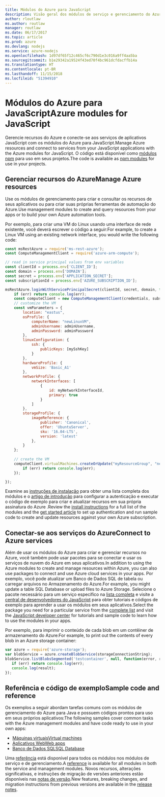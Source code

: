 ```yaml
---
title: Módulos do Azure para JavaScript
description: Visão geral dos módulos de serviço e gerenciamento do Azure para JavaScript
author: rloutlaw
ms.author: routlaw
manager: routlaw
ms.date: 06/17/2017
ms.topic: article
ms.prod: azure
ms.devlang: nodejs
ms.service: azure-nodejs
ms.openlocfilehash: 1d97df65f12c465cf6c790d1e3c016a9ff4aa5ba
ms.sourcegitcommit: b1e29342a19524f43ed70f4bc961dcfdacffb14a
ms.translationtype: HT
ms.contentlocale: pt-BR
ms.lasthandoff: 11/15/2018
ms.locfileid: "51394910"
---
```

# <a name="azure-modules-for-javascript"></a><span data-ttu-id="f8dd6-103">Módulos do Azure para JavaScript</span><span class="sxs-lookup"><span data-stu-id="f8dd6-103">Azure modules for JavaScript</span></span>

<span data-ttu-id="f8dd6-104">Gerencie recursos do Azure e conecte-se aos serviços de aplicativos JavaScript com os módulos do Azure para JavaScript.</span><span class="sxs-lookup"><span data-stu-id="f8dd6-104">Manage Azure resources and connect to services from your JavaScript applications with the Azure modules for JavaScript.</span></span> <span data-ttu-id="f8dd6-105">O código está disponível como [módulos npm](node-sdk-azure-install.md) para uso em seus projetos.</span><span class="sxs-lookup"><span data-stu-id="f8dd6-105">The code is available as [npm modules](node-sdk-azure-install.md) for use in your projects.</span></span> 

## <a name="manage-azure-resources"></a><span data-ttu-id="f8dd6-106">Gerenciar recursos do Azure</span><span class="sxs-lookup"><span data-stu-id="f8dd6-106">Manage Azure resources</span></span>

<span data-ttu-id="f8dd6-107">Use os módulos de gerenciamento para criar e consultar os recursos de seus aplicativos ou para criar suas próprias ferramentas de automação do Azure.</span><span class="sxs-lookup"><span data-stu-id="f8dd6-107">Use management modules to create and query resources from your apps or to build your own Azure automation tools.</span></span> 

<span data-ttu-id="f8dd6-108">Por exemplo, para criar uma VM do Linux usando uma interface de rede existente, você deverá escrever o código a seguir:</span><span class="sxs-lookup"><span data-stu-id="f8dd6-108">For example, to create a Linux VM using an existing network interface, you would write the following code:</span></span>

```javascript
const msRestAzure = require('ms-rest-azure');
const ComputeManagementClient = require('azure-arm-compute');

// read in service principal values from env variables
const clientId = process.env['CLIENT_ID'];
const domain = process.env['DOMAIN'];
const secret = process.env['APPLICATION_SECRET'];
const subscriptionId = process.env['AZURE_SUBSCRIPTION_ID'];

msRestAzure.loginWithServicePrincipalSecret(clientId, secret, domain, function (err, credentials, subscriptions) {
    if (err) return console.log(err);
    const computeClient = new ComputeManagementClient(credentials, subscriptionId);
    // customize the VM 
    const vmParameters = {
        location: "eastus",
        osProfile: {
            computerName: "newLinuxVM",
            adminUsername: adminUsername,
            adminPassword: adminPassword
        },
        linuxConfiguration: {
            ssh: {
                publicKeys: [mySshKey]
            }
        },
        hardwareProfile: {
            vmSize: 'Basic_A1'
        },
        networkProfile: {
            networkInterfaces: [
                {
                    id: myNetworkInterfaceId,
                    primary: true
                }
            ]
        },
        storageProfile: {
            imageReference: {
                publisher: 'Canonical',
                offer: 'UbuntuServer',
                sku: '16.04-LTS',
                version: 'latest'
            },
        }
    };
 
    // create the VM
    computeClient.virtualMachines.createOrUpdate("myResourceGroup", "newLinuxVM", vmParameters, function (err, data) {
        if (err) return console.log(err);
    });

});
```

<span data-ttu-id="f8dd6-109">Examine as [instruções de instalação](node-sdk-azure-install.md) para obter uma lista completa dos módulos e o [artigo de introdução](node-sdk-azure-get-started.md) para configurar a autenticação e executar o código de exemplo para criar e atualizar recursos em sua própria assinatura do Azure .</span><span class="sxs-lookup"><span data-stu-id="f8dd6-109">Review the [install instructions](node-sdk-azure-install.md) for a full list of the modules and the [get started article](node-sdk-azure-get-started.md) to set up authentication and run sample code to create and update resources against your own Azure subscription.</span></span> 

## <a name="connect-to-azure-services"></a><span data-ttu-id="f8dd6-110">Conectar-se aos serviços do Azure</span><span class="sxs-lookup"><span data-stu-id="f8dd6-110">Connect to Azure services</span></span>

<span data-ttu-id="f8dd6-111">Além de usar os módulos do Azure para criar e gerenciar recursos no Azure, você também pode usar pacotes para se conectar e usar os serviços de nuvem do Azure em seus aplicativos.</span><span class="sxs-lookup"><span data-stu-id="f8dd6-111">In addition to using the Azure modules to create and manage resources within Azure, you can also use packages to connect and use Azure cloud services in your apps.</span></span> <span data-ttu-id="f8dd6-112">Por exemplo, você pode atualizar um Banco de Dados SQL de tabela ou carregar arquivos no Armazenamento do Azure.</span><span class="sxs-lookup"><span data-stu-id="f8dd6-112">For example, you might update a table SQL Database or upload files to Azure Storage.</span></span> <span data-ttu-id="f8dd6-113">Selecione o pacote necessário para um serviço específico na [lista completa](node-sdk-azure-install.md) e visite a [central de desenvolvedores do JavaScript](https://azure.microsoft.com/develop/nodejs/) para obter tutoriais e códigos de exemplo para aprender a usar os módulos em seus aplicativos.</span><span class="sxs-lookup"><span data-stu-id="f8dd6-113">Select the package you need for a particular service from the [complete list](node-sdk-azure-install.md) and visit the [JavaScript developer center](https://azure.microsoft.com/develop/nodejs/) for tutorials and sample code to learn how to use the modules in your apps.</span></span>

<span data-ttu-id="f8dd6-114">Por exemplo, para imprimir o conteúdo de cada blob em um contêiner de armazenamento do Azure:</span><span class="sxs-lookup"><span data-stu-id="f8dd6-114">For example, to print out the contents of every blob in an Azure storage container:</span></span>

```javascript
var azure = require('azure-storage');
var blobService = azure.createBlobService(storageConnectionString);
blobService.listBlobsSegmented('testcontainer', null, function(error, result, response) {
   if (err) return console.log(err);
   console.log(result);
});
```

## <a name="sample-code-and-reference"></a><span data-ttu-id="f8dd6-115">Referência e código de exemplo</span><span class="sxs-lookup"><span data-stu-id="f8dd6-115">Sample code and reference</span></span>

<span data-ttu-id="f8dd6-116">Os exemplos a seguir abordam tarefas comuns com os módulos de gerenciamento do Azure para Java e possuem códigos prontos para uso em seus próprios aplicativos:</span><span class="sxs-lookup"><span data-stu-id="f8dd6-116">The following samples cover common tasks with the Azure management modules and have code ready to use in your own apps:</span></span>

- [<span data-ttu-id="f8dd6-117">Máquinas virtuais</span><span class="sxs-lookup"><span data-stu-id="f8dd6-117">Virtual machines</span></span>](node-samples-services-compute.md)
- [<span data-ttu-id="f8dd6-118">Aplicativos Web</span><span class="sxs-lookup"><span data-stu-id="f8dd6-118">Web apps</span></span>](node-samples-services-web-and-mobile.md)
- [<span data-ttu-id="f8dd6-119">Banco de Dados SQL</span><span class="sxs-lookup"><span data-stu-id="f8dd6-119">SQL Database</span></span>](node-samples-services-database.md)
   
<span data-ttu-id="f8dd6-120">Uma [referência](https://docs.microsoft.com/javascript/api) está disponível para todos os módulos nos módulos de serviço e de gerenciamento.</span><span class="sxs-lookup"><span data-stu-id="f8dd6-120">A [reference](https://docs.microsoft.com/javascript/api) is available for all modules in both the service and management modules.</span></span> <span data-ttu-id="f8dd6-121">Novos recursos, alterações significativas, e instruções de migração de versões anteriores estão disponíveis nas [notas de versão](https://github.com/Azure/azure-sdk-for-node/releases).</span><span class="sxs-lookup"><span data-stu-id="f8dd6-121">New features, breaking changes, and migration instructions from previous versions are available in the [release notes](https://github.com/Azure/azure-sdk-for-node/releases).</span></span>